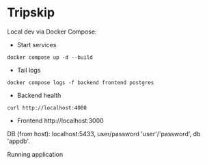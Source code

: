 # Tripskip

Local dev via Docker Compose:

- Start services

```
docker compose up -d --build
```

- Tail logs

```
docker compose logs -f backend frontend postgres
```

- Backend health

```
curl http://localhost:4000
```

- Frontend
  http://localhost:3000

DB (from host): localhost:5433, user/password 'user'/'password', db 'appdb'.

Running application